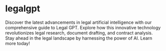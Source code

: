 # legalgpt
Discover the latest advancements in legal artificial intelligence with our comprehensive guide to Legal GPT. Explore how this innovative technology revolutionizes legal research, document drafting, and contract analysis. Stay ahead in the legal landscape by harnessing the power of AI. Learn more today!

